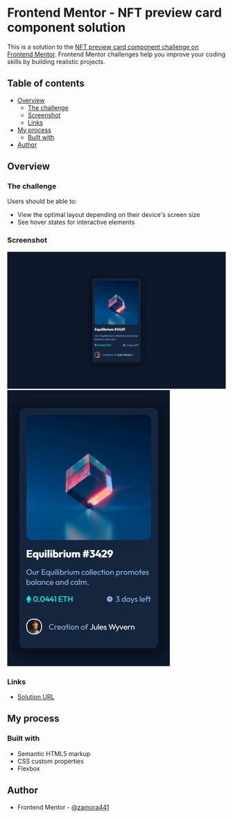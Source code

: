 # Frontend Mentor - NFT preview card component solution

This is a solution to the
[NFT preview card component challenge on Frontend Mentor](https://www.frontendmentor.io/challenges/nft-preview-card-component-SbdUL_w0U).
Frontend Mentor challenges help you improve your coding skills by building
realistic projects.

## Table of contents

-   [Overview](#overview)
    -   [The challenge](#the-challenge)
    -   [Screenshot](#screenshot)
    -   [Links](#links)
-   [My process](#my-process)
    -   [Built with](#built-with)
-   [Author](#author)

## Overview

### The challenge

Users should be able to:

-   View the optimal layout depending on their device's screen size
-   See hover states for interactive elements

### Screenshot

![](./screenshots/NFT-preview-card-desktop.png)
![](./screenshots/NFT-preview-card-mobile.png)

### Links

-   [Solution URL](https://chimerical-capybara-b4913b.netlify.app/)

## My process

### Built with

-   Semantic HTML5 markup
-   CSS custom properties
-   Flexbox

## Author

-   Frontend Mentor -
    [@zamora441](https://www.frontendmentor.io/profile/zamora441)
